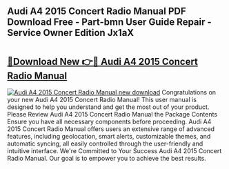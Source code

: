 ## Audi A4 2015 Concert Radio Manual PDF Download Free - Part-bmn User Guide Repair - Service Owner Edition Jx1aX

# <h2><a href="http://bc56406.oget.top/?id=Audi+A4+2015+Concert+Radio+Manual">🔗Download New 👉🔴 Audi A4 2015 Concert Radio Manual</a></h2>

[![Audi A4 2015 Concert Radio Manual new download](https://i.imgur.com/5g1atiW.png)](http://bc56406.oget.top/?id=Audi+A4+2015+Concert+Radio+Manual)
Congratulations on your new Audi A4 2015 Concert Radio Manual! This user manual is designed to help you understand and get the most out of your product. Please Review Audi A4 2015 Concert Radio Manual the Package Contents Ensure you have all necessary components before proceeding. Audi A4 2015 Concert Radio Manual offers users an extensive range of advanced features, including geolocation, smart alerts, customizable themes, and automatic syncing, all easily controlled through the user-friendly and intuitive interface. We're Committed to Your Success Audi A4 2015 Concert Radio Manual. Our goal is to empower you to achieve the best results.
